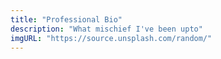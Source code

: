 ```yaml
---
title: "Professional Bio"
description: "What mischief I've been upto"
imgURL: "https://source.unsplash.com/random/"
---
```


